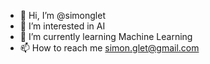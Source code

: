 - 👋 Hi, I’m @simonglet
- 👀 I’m interested in AI
- 🌱 I’m currently learning Machine Learning
- 📫 How to reach me simon.glet@gmail.com

<!---
simonglet/simonglet is a ✨ special ✨ repository because its `README.md` (this file) appears on your GitHub profile.
You can click the Preview link to take a look at your changes.
--->
